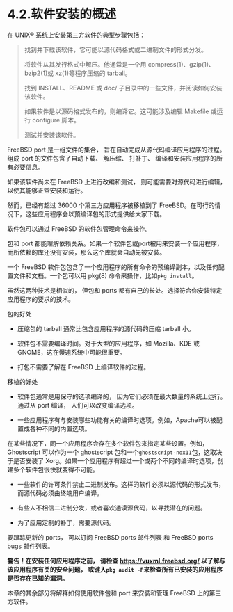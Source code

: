 # 4.2.软件安装的概述

在 UNIX® 系统上安装第三方软件的典型步骤包括：

>
> 找到并下载该软件，它可能以源代码格式或二进制文件的形式分发。
>
> 将软件从其发行格式中解压。他通常是一个用 compress(1)、gzip(1)、bzip2(1)或 xz(1)等程序压缩的 tarball。
>
> 找到 INSTALL、README 或 doc/ 子目录中的一些文件，并阅读如何安装该软件。
>
> 如果软件是以源码格式发布的，则编译它。这可能涉及编辑 Makefile 或运行 configure 脚本。
>
> 测试并安装该软件。
> 

FreeBSD port 是一组文件的集合， 旨在自动完成从源代码编译应用程序的过程。组成 port 的文件包含了自动下载、 解压缩、 打补丁、 编译和安装应用程序的所有必要信息。

如果该软件尚未在 FreeBSD 上进行改编和测试， 则可能需要对源代码进行编辑， 以使其能够正常安装和运行。

然而，已经有超过 36000 个第三方应用程序被移植到了 FreeBSD。在可行的情况下，这些应用程序会以预编译包的形式提供给大家下载。

软件包可以通过 FreeBSD 的软件包管理命令来操作。

包和 port 都能理解依赖关系。如果一个软件包或port被用来安装一个应用程序，而所依赖的库还没有安装，那么这个库就会自动先被安装。

一个 FreeBSD 软件包包含了一个应用程序的所有命令的预编译副本，以及任何配置文件和文档。一个包可以用 pkg(8) 命令来操作，比如`pkg install`。

虽然这两种技术是相似的， 但包和 ports 都有自己的长处。选择符合你安装特定应用程序的要求的技术。

包的好处

- 压缩包的 tarball 通常比包含应用程序的源代码的压缩 tarball 小。

- 软件包不需要编译时间。对于大型的应用程序，如 Mozilla、KDE 或 GNOME，这在慢速系统中可能很重要。

- 打包不需要了解在 FreeBSD 上编译软件的过程。

移植的好处

- 软件包通常是用保守的选项编译的， 因为它们必须在最大数量的系统上运行。通过从 port 编译， 人们可以改变编译选项。

- 一些应用程序有与安装哪些功能有关的编译时选项。例如，Apache可以被配置成各种不同的内置选项。

在某些情况下，同一个应用程序会存在多个软件包来指定某些设置。例如，Ghostscript 可以作为一个 ghostscript 包和一个`ghostscript-nox11`包，这取决于是否安装了 Xorg。如果一个应用程序有超过一个或两个不同的编译时选项，创建多个软件包很快就变得不可能。

- 一些软件的许可条件禁止二进制发布。这样的软件必须以源代码的形式发布，而源代码必须由终端用户编译。

- 有些人不相信二进制分发，或者喜欢通读源代码，以寻找潜在的问题。

- 为了应用定制的补丁，需要源代码。

要跟踪更新的 ports， 可以订阅 FreeBSD ports 邮件列表 和 FreeBSD ports bugs 邮件列表。

**警告！在安装任何应用程序之前， 请检查 <https://vuxml.freebsd.org/> 以了解与该应用程序有关的安全问题， 或键入`pkg audit -F`来检查所有已安装的应用程序是否存在已知的漏洞。**

本章的其余部分将解释如何使用软件包和 port 来安装和管理 FreeBSD 上的第三方软件。

